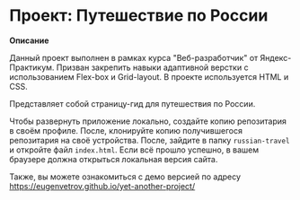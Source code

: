 # Проект: Путешествие по России

**Описание**

Данный проект выполнен в рамках курса "Веб-разработчик" от Яндекс-Практикум. Призван закрепить навыки адаптивной верстки с использованием Flex-box и Grid-layout.
В проекте используется HTML и CSS.

Представляет собой страницу-гид для путешествия по России.

Чтобы развернуть приложение локально, создайте копию репозитария в своём профиле. После, клонируйте копию получившегося репозитария на своё устройства. После, зайдите в папку `russian-travel` и откройте файл `index.html`. Если всё прошло успешно, в вашем браузере должна открыться локальная версия сайта.

Также, вы можете ознакомиться с демо версией по адресу <https://eugenvetrov.github.io/yet-another-project/>
